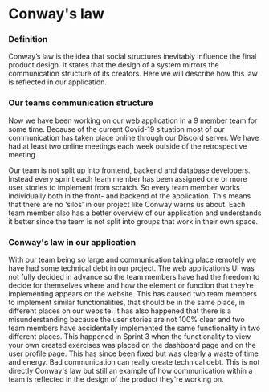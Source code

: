 # Conway's law

### Definition
Conway’s law is the idea that social structures inevitably influence 
the final product design. It states that the design of a system
mirrors the communication structure of its creators. Here we will describe
how this law is reflected in our application.

### Our teams communication structure
Now we have been working on our web application
in a 9 member team for some time. Because of the current Covid-19 situation
most of our communication has taken place online through our Discord server.
We have had at least two online meetings each week outside of the retrospective meeting. 

Our team is not split up into frontend, backend and database developers.
Instead every sprint each team member has been assigned one or more user stories
to implement from scratch. So every team member works individually both in the front-
and backend of the application. This means that there are no ‘silos’ in our project
like Conway warns us about. Each team member also has a better overview of our application
and understands it better since the team is not split into groups that work in their own space.

### Conway's law in our application
With our team being so large and communication taking place remotely we
have had some technical debt in our project.
The web application’s UI was not fully decided in advance so the team members have
had the freedom to decide for themselves where and how the element or function that
they’re implementing appears on the website. This has caused two team members to
implement similar functionalities, that should be in the same place,
in different places on our website.
It has also happened that there is a misunderstanding because the user stories
are not 100% clear and two team members have accidentally implemented the same
functionality in two different places. This happened in Sprint 3 when the functionality
to view your own created exercises was placed on the dashboard page and on the user profile page.
This has since been fixed but was clearly a waste of time and energy.
Bad communication can really create technical debt. This is not directly Conway's 
law but still an example of how communication within a team is reflected in the design
of the product they're working on. 